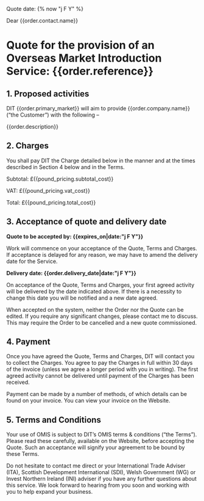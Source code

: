 Quote date: {% now "j F Y" %}

Dear {{order.contact.name}}

# Quote for the provision of an Overseas Market Introduction Service: {{order.reference}}

## 1.	Proposed activities

DIT {{order.primary_market}} will aim to provide {{order.company.name}} (“the Customer”) with the following –

{{order.description}}

## 2.	Charges

You shall pay DIT the Charge detailed below in the manner and at the times described in Section 4 below and in the Terms.

Subtotal:   £{{pound_pricing.subtotal_cost}}

VAT:        £{{pound_pricing.vat_cost}}

Total:      £{{pound_pricing.total_cost}}

## 3.	Acceptance of quote and delivery date

**Quote to be accepted by: {{expires_on|date:"j F Y"}}**

Work will commence on your acceptance of the Quote, Terms and Charges.  If acceptance is delayed for any reason, we may have to amend the delivery date for the Service.

**Delivery date: {{order.delivery_date|date:"j F Y"}}**

On acceptance of the Quote, Terms and Charges, your first agreed activity will be delivered by the date indicated above.  If there is a necessity to change this date you will be notified and a new date agreed.

When accepted on the system, neither the Order nor the Quote can be edited.  If you require any significant changes, please contact me to discuss.  This may require the Order to be cancelled and a new quote commissioned.

## 4.	Payment

Once you have agreed the Quote, Terms and Charges, DIT will contact you to collect the Charges.  You agree to pay the Charges in full within 30 days of the invoice (unless we agree a longer period with you in writing).  The first agreed activity cannot be delivered until payment of the Charges has been received.

Payment can be made by a number of methods, of which details can be found on your invoice. You can view your invoice on the Website.

## 5.	Terms and Conditions

Your use of OMIS is subject to DIT’s OMIS terms & conditions (“the Terms”).  Please read these carefully, available on the Website, before accepting the Quote.  Such an acceptance will signify your agreement to be bound by these Terms.

Do not hesitate to contact me direct or your International Trade Adviser (ITA), Scottish Development International (SDI), Welsh Government (WG) or Invest Northern Ireland (INI) adviser if you have any further questions about this service.  We look forward to hearing from you soon and working with you to help expand your business.

